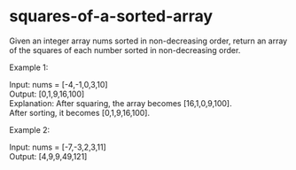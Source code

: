 # squares-of-a-sorted-array

Given an integer array nums sorted in non-decreasing order, return an array of the squares of each number sorted in non-decreasing order.

Example 1:

Input: nums = [-4,-1,0,3,10]<br>
Output: [0,1,9,16,100]<br>
Explanation: After squaring, the array becomes [16,1,0,9,100].<br>
After sorting, it becomes [0,1,9,16,100].

Example 2:

Input: nums = [-7,-3,2,3,11]<br>
Output: [4,9,9,49,121]
